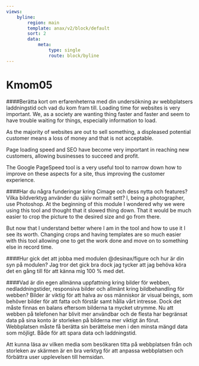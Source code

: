```yaml
---
views:
    byline:
        region: main
        template: anax/v2/block/default
        sort: 2
        data:
            meta:
                type: single
                route: block/byline
---
```

Kmom05
=========================

####Berätta kort om erfarenheterna med din undersökning av webbplatsers laddningstid och vad du kom fram till.
Loading time for websites is very important. We, as a society are wanting thing faster and faster and seem to have trouble waiting for things, especially information to load.

As the majority of websites are out to sell something, a displeased potential customer means a loss of money and that is not acceptable.

Page loading speed and SEO have become very important in reaching new customers, allowing businesses to succeed and profit.

The Google PageSpeed tool is a very useful tool to narrow down how to improve on these aspects for a site, thus improving the customer experience.

####Har du några funderingar kring Cimage och dess nytta och features? Vilka bildverktyg använder du själv normalt sett?
I, being a photographer, use Photoshop. At the beginning of this module I wondered why we were using this tool and thought that it slowed thing down. That it would be much easier to crop the picture to the desired size and go from there.

But now that I understand better where I am in the tool and how to use it I see its worth. Changing crops and having templates are so much easier with this tool allowing one to get the work done and move on to something else in record time.


####Hur gick det att jobba med modulen @desinax/figure och hur är din syn på modulen?
Jag tror det gick bra dock jag tycker att jag behöva köra det en gång till för att känna mig 100 % med det.

####Vad är din egen allmänna uppfattning kring bilder för webben, nedladdningstider, responsiva bilder och allmänt kring bildbehandling för webben?
Bilder är viktig för att halva av oss människor är visual beings, som behöver bilder för att fatta och förstår samt hålla vårt intresse. Dock det måste finnas en balans eftersom bilderna ta mycket utrymme. Nu att webben på telefonen har blivit mer användbar och de flesta har begränsat data på sina konto är storleken på bilderna mer viktigt än förut. Webbplatsen måste få berätta sin berättelse men i den minsta mängd data som möjligt. Både för att spara data och laddningstid.

Att kunna läsa av vilken media som besökaren titta på webbplatsen från och storleken av skärmen är en bra verktyg för att anpassa webbplatsen och förbättra user upplevelsen till hemsidan.
